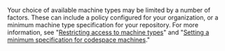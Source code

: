 Your choice of available machine types may be limited by a number of factors. These can include a policy configured for your organization, or a minimum machine type specification for your repository. For more information, see "[Restricting access to machine types](/codespaces/managing-codespaces-for-your-organization/restricting-access-to-machine-types)" and "[Setting a minimum specification for codespace machines](/codespaces/setting-up-your-project-for-codespaces/setting-a-minimum-specification-for-codespace-machines)."
